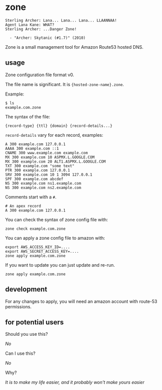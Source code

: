 zone
====

```
Sterling Archer: Lana... Lana... Lana... LLAANNAA!
Agent Lana Kane: WHAT?
Sterling Archer: ...Danger Zone!

  - "Archer: Skytanic (#1.7)" (2010)
```

Zone is a small management tool for Amazon Route53 hosted DNS.


usage
-----

Zone configuration file format v0.

The file name is significant. It is `{hosted-zone-name}.zone`.

Example:

```
$ ls
example.com.zone
```

The syntax of the file:

```
{record-type} {ttl} {domain} {record-details...}
```

`record-details` vary for each record, examples:

```
A 300 example.com 127.0.0.1
AAAA 300 example.com ::1
CNAME 300 www.example.com example.com
MX 300 example.com 10 ASPMX.L.GOOGLE.COM
MX 300 example.com 20 ALT1.ASPMX.L.GOOGLE.COM
TXT 300 example.com "some text"
PTR 300 example.com 127.0.0.1
SRV 300 example.com 10 1 3094 127.0.0.1
SPF 300 example.com abcdef
NS 300 example.com ns1.example.com
NS 300 example.com ns2.example.com
```

Comments start with a `#`.

```
# An apex record
A 300 example.com 127.0.0.1
```

You can check the syntax of zone config file with:

```
zone check example.com.zone
```


You can apply a zone config file to amazon with:

```
export AWS_ACCESS_KEY_ID=....
export AWS_SECRET_ACCESS_KEY=....
zone apply example.com.zone
```

If you want to update you can just update and re-run.

```
zone apply example.com.zone
```



development
-----------

For any changes to apply, you will need an amazon account with
route-53 permissions.


for potential users
-------------------

Should you use this?

*No*

Can I use this?

*No*

Why?

*It is to make my life easier, and it probably won't make yours easier*
